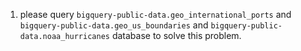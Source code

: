 1. please query `bigquery-public-data.geo_international_ports` and `bigquery-public-data.geo_us_boundaries` and `bigquery-public-data.noaa_hurricanes` database to solve this problem.